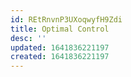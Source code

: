 ```yaml
---
id: REtRnvnP3UXoqwyfH9Zdi
title: Optimal Control
desc: ''
updated: 1641836221197
created: 1641836221197
---
```


